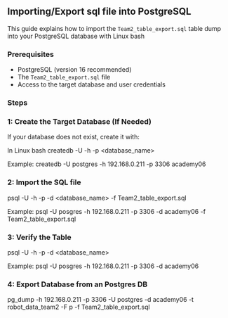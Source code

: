 ## Importing/Export sql file into PostgreSQL

This guide explains how to import the `Team2_table_export.sql` table dump into your PostgreSQL database with Linux bash

### Prerequisites

- PostgreSQL (version 16 recommended)
- The `Team2_table_export.sql` file
- Access to the target database and user credentials

### Steps

### 1: Create the Target Database (If Needed)

If your database does not exist, create it with:

In Linux bash
createdb -U <username> -h <host> -p <port> <database_name>

Example:
    createdb -U postgres -h 192.168.0.211 -p 3306 academy06

### 2: Import the SQL file

psql -U <username> -h <host> -p <port> -d <database_name> -f Team2_table_export.sql

Example:
    psql -U posgres -h 192.168.0.211 -p 3306 -d academy06 -f Team2_table_export.sql

### 3: Verify the Table

psql -U <username> -h <host> -p <port> -d <database_name>

Example:
    psql -U posgres -h 192.168.0.211 -p 3306 -d academy06

### 4: Export Database from an Postgres DB

pg_dump -h 192.168.0.211 -p 3306 -U postgres -d academy06 -t robot_data_team2 -F p -f Team2_table_export.sql
